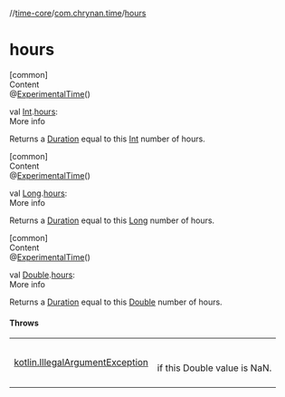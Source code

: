 //[time-core](../../index.md)/[com.chrynan.time](index.md)/[hours](hours.md)



# hours  
[common]  
Content  
@[ExperimentalTime](https://kotlinlang.org/api/latest/jvm/stdlib/kotlin.time/-experimental-time/index.html)()  
  
val [Int](https://kotlinlang.org/api/latest/jvm/stdlib/kotlin/-int/index.html).[hours](hours.md): <!---  GfmCommand {"@class":"org.jetbrains.dokka.gfm.ResolveLinkGfmCommand","dri":{"packageName":"","classNames":"<ERROR CLASS>","callable":null,"target":{"@class":"org.jetbrains.dokka.links.PointingToDeclaration"},"extra":null}} ---><ERROR CLASS><!--- --->  
More info  


Returns a [Duration](https://kotlinlang.org/api/latest/jvm/stdlib/kotlin.time/-duration/index.html) equal to this [Int](https://kotlinlang.org/api/latest/jvm/stdlib/kotlin/-int/index.html) number of hours.

  


[common]  
Content  
@[ExperimentalTime](https://kotlinlang.org/api/latest/jvm/stdlib/kotlin.time/-experimental-time/index.html)()  
  
val [Long](https://kotlinlang.org/api/latest/jvm/stdlib/kotlin/-long/index.html).[hours](hours.md): <!---  GfmCommand {"@class":"org.jetbrains.dokka.gfm.ResolveLinkGfmCommand","dri":{"packageName":"","classNames":"<ERROR CLASS>","callable":null,"target":{"@class":"org.jetbrains.dokka.links.PointingToDeclaration"},"extra":null}} ---><ERROR CLASS><!--- --->  
More info  


Returns a [Duration](https://kotlinlang.org/api/latest/jvm/stdlib/kotlin.time/-duration/index.html) equal to this [Long](https://kotlinlang.org/api/latest/jvm/stdlib/kotlin/-long/index.html) number of hours.

  


[common]  
Content  
@[ExperimentalTime](https://kotlinlang.org/api/latest/jvm/stdlib/kotlin.time/-experimental-time/index.html)()  
  
val [Double](https://kotlinlang.org/api/latest/jvm/stdlib/kotlin/-double/index.html).[hours](hours.md): <!---  GfmCommand {"@class":"org.jetbrains.dokka.gfm.ResolveLinkGfmCommand","dri":{"packageName":"","classNames":"<ERROR CLASS>","callable":null,"target":{"@class":"org.jetbrains.dokka.links.PointingToDeclaration"},"extra":null}} ---><ERROR CLASS><!--- --->  
More info  


Returns a [Duration](https://kotlinlang.org/api/latest/jvm/stdlib/kotlin.time/-duration/index.html) equal to this [Double](https://kotlinlang.org/api/latest/jvm/stdlib/kotlin/-double/index.html) number of hours.



#### Throws  
  
| | |
|---|---|
| <a name="com.chrynan.time//hours/kotlin.Double#/PointingToDeclaration/"></a>[kotlin.IllegalArgumentException](https://kotlinlang.org/api/latest/jvm/stdlib/kotlin/-illegal-argument-exception/index.html)| <a name="com.chrynan.time//hours/kotlin.Double#/PointingToDeclaration/"></a><br><br>if this Double value is NaN.<br><br>|
  



